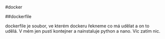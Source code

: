 #docker

##dockerfile

dockerfile je soubor, ve kterém dockeru řekneme co má udělat a on to udělá. V mém jen pustí kontejner a nainstaluje python a nano. Víc zatím nic.
